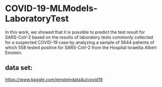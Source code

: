 # COVID-19-MLModels-LaboratoryTest
In this work, we showed that it is possible to predict the test result for SARS-CoV-2 based on the results of laboratory tests commonly collected for a suspected COVID-19 case by analyzing a sample of 5644 patients of which 558 tested positive for SARS-CoV-2 from the Hospital Israelita Albert Einstein.

## data set:
https://www.kaggle.com/einsteindata4u/covid19
